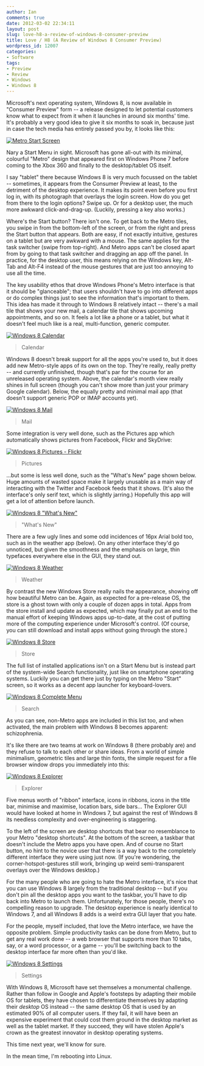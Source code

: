```yaml
---
author: Ian
comments: true
date: 2012-03-02 22:34:11
layout: post
slug: love-h8-a-review-of-windows-8-consumer-preview
title: Love / H8 (A Review of Windows 8 Consumer Preview)
wordpress_id: 12007
categories:
- Software
tags:
- Preview
- Review
- Windows
- Windows 8
---
```


Microsoft's next operating system, Windows 8, is now available in "Consumer Preview" form -- a release designed to let potential customers know what to expect from it when it launches in around six months' time.  It's probably a very good idea to give it six months to soak in, because just in case the tech media has entirely passed you by, it looks like this:

[![Metro Start Screen](//files.ianrenton.com/sites/blog/2012/03/Screenshot-5-600x480.png)](//files.ianrenton.com/sites/blog/2012/03/Screenshot-5.png)

Nary a Start Menu in sight.  Microsoft has gone all-out with its minimal, colourful "Metro" design that appeared first on Windows Phone 7 before coming to the Xbox 360 and finally to the desktop/tablet OS itself.

I say "tablet" there because Windows 8 is very much focussed on the tablet -- sometimes, it appears from the Consumer Preview at least, to the detriment of the desktop experience.  It makes its point even before you first log in, with its photograph that overlays the login screen.  How do you get from there to the login options?  Swipe up.  Or for a desktop user, the much more awkward click-and-drag-up.  (Luckily, pressing a key also works.)

Where's the Start button?  There isn't one.  To get back to the Metro tiles, you swipe in from the bottom-left of the screen, or from the right and press the Start button that appears.  Both are easy, if not exactly intuitive, gestures on a tablet but are very awkward with a mouse.  The same applies for the task switcher (swipe from top-right).  And Metro apps can't be closed apart from by going to that task switcher and dragging an app off the panel.  In practice, for the desktop user, this means relying on the Windows key, Alt-Tab and Alt-F4 instead of the mouse gestures that are just too annoying to use all the time.

The key usability ethos that drove Windows Phone's Metro interface is that it should be "glanceable"; that users shouldn't have to go into different apps or do complex things just to see the information that's important to them.  This idea has made it through to Windows 8 relatively intact -- there's a mail tile that shows your new mail, a calendar tile that shows upcoming appointments, and so on.  It feels a lot like a phone or a tablet, but what it doesn't feel much like is a real, multi-function, generic computer.

[![Windows 8 Calendar](//files.ianrenton.com/sites/blog/2012/03/Screenshot-12-600x480.png)](//files.ianrenton.com/sites/blog/2012/03/Screenshot-12.png)

> Calendar

Windows 8 doesn't break support for all the apps you're used to, but it does add new Metro-style apps of its own on the top.  They're really, really pretty -- and currently unfinished, though that's par for the course for an unreleased operating system.  Above, the calendar's month view really shines in full screen (though you can't show more than just your primary Google calendar).  Below, the equally pretty and minimal mail app (that doesn't support generic POP or IMAP accounts yet).

[![Windows 8 Mail](//files.ianrenton.com/sites/blog/2012/03/Screenshot-9-600x480.png)](//files.ianrenton.com/sites/blog/2012/03/Screenshot-9.png)

> Mail

Some integration is very well done, such as the Pictures app which automatically shows pictures from Facebook, Flickr and SkyDrive:

[![Windows 8 Pictures - Flickr](//files.ianrenton.com/sites/blog/2012/03/Screenshot-11-600x480.png)](//files.ianrenton.com/sites/blog/2012/03/Screenshot-11.png)

> Pictures

...but some is less well done, such as the "What's New" page shown below.  Huge amounts of wasted space make it largely unusable as a main way of interacting with the Twitter and Facebook feeds that it shows.  (It's also the interface's only serif text, which is slightly jarring.)  Hopefully this app will get a lot of attention before launch.

[![Windows 8 "What's New"](//files.ianrenton.com/sites/blog/2012/03/Screenshot-8-600x480.png)](//files.ianrenton.com/sites/blog/2012/03/Screenshot-8.png)

> "What's New"

There are a few ugly lines and some odd incidences of 16px Arial bold too, such as in the weather app (below).  On any other interface they'd go unnoticed, but given the smoothness and the emphasis on large, thin typefaces everywhere else in the GUI, they stand out.

[![Windows 8 Weather](//files.ianrenton.com/sites/blog/2012/03/Screenshot-6-600x480.png)](//files.ianrenton.com/sites/blog/2012/03/Screenshot-6.png)

> Weather

By contrast the new Windows Store really nails the appearance, showing off how beautiful Metro can be.  Again, as expected for a pre-release OS, the store is a ghost town with only a couple of dozen apps in total.  Apps from the store install and update as expected, which may finally put an end to the manual effort of keeping Windows apps up-to-date, at the cost of putting more of the computing experience under Microsoft's control.  (Of course, you can still download and install apps without going through the store.)

[![Windows 8 Store](//files.ianrenton.com/sites/blog/2012/03/Screenshot-7-600x480.png)](//files.ianrenton.com/sites/blog/2012/03/Screenshot-7.png)

> Store

The full list of installed applications isn't on a Start Menu but is instead part of the system-wide Search functionality, just like on smartphone operating systems.  Luckily you can get there just by typing on the Metro "Start" screen, so it works as a decent app launcher for keyboard-lovers.

[![Windows 8 Complete Menu](//files.ianrenton.com/sites/blog/2012/03/Screenshot-4-600x480.png)](//files.ianrenton.com/sites/blog/2012/03/Screenshot-4.png)

> Search

As you can see, non-Metro apps are included in this list too, and when activated, the main problem with Windows 8 becomes apparent: schizophrenia.

It's like there are two teams at work on Windows 8 (there probably are) and they refuse to talk to each other or share ideas.  From a world of simple minimalism, geometric tiles and large thin fonts, the simple request for a file browser window drops you immediately into this:

[![Windows 8 Explorer](//files.ianrenton.com/sites/blog/2012/03/Screenshot-600x480.png)](//files.ianrenton.com/sites/blog/2012/03/Screenshot.png)

> Explorer

Five menus worth of "ribbon" interface, icons in ribbons, icons in the title bar, minimise and maximise, location bars, side bars...  The Explorer GUI would have looked at home in Windows 7, but against the rest of Windows 8 its needless complexity and over-engineering is staggering.

To the left of the screen are desktop shortcuts that bear no resemblance to your Metro "desktop shortcuts".  At the bottom of the screen, a taskbar that doesn't include the Metro apps you have open.  And of course no Start button, no hint to the novice user that there is a way back to the completely different interface they were using just now.  (If you're wondering, the corner-hotspot-gestures still work, bringing up weird semi-transparent overlays over the Windows desktop.)

For the many people who are going to hate the Metro interface, it's nice that you can use Windows 8 largely from the traditional desktop -- but if you don't pin all the desktop apps you want to the taskbar, you'll have to dip back into Metro to launch them.  Unfortunately, for those people, there's no compelling reason to upgrade.  The desktop experience is nearly identical to Windows 7, and all Windows 8 adds is a weird extra GUI layer that you hate.

For the people, myself included, that love the Metro interface, we have the opposite problem.  Simple productivity tasks can be done from Metro, but to get any real work done -- a web browser that supports more than 10 tabs, say, or a word processor, or a game -- you'll be switching back to the desktop interface far more often than you'd like.

[![Windows 8 Settings](//files.ianrenton.com/sites/blog/2012/03/Screenshot-10-600x480.png)](//files.ianrenton.com/sites/blog/2012/03/Screenshot-10.png)

> Settings

With Windows 8, Microsoft have set themselves a monumental challenge.  Rather than follow in Google and Apple's footsteps by adapting their mobile OS for tablets, they have chosen to differentiate themselves by adapting their _desktop_ OS instead -- the same desktop OS that is used by an estimated 90% of all computer users.  If they fail, it will have been an expensive experiment that could cost them ground in the desktop market as well as the tablet market.  If they succeed, they will have stolen Apple's crown as the greatest innovator in desktop operating systems.

This time next year, we'll know for sure.

In the mean time, I'm rebooting into Linux.
